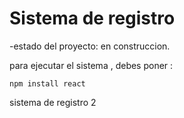 <h1>Sistema de registro </h1>

-estado del proyecto: en construccion.

para ejecutar el sistema , debes poner :

```npm install react```

sistema de registro 2
